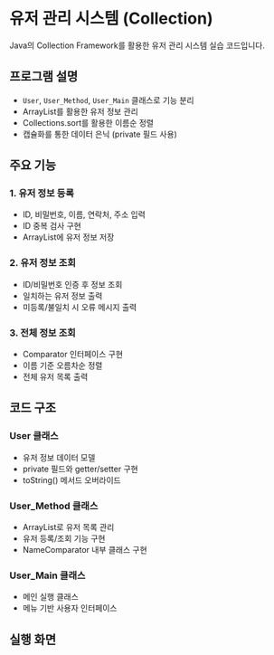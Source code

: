 # 유저 관리 시스템 (Collection)
Java의 Collection Framework를 활용한 유저 관리 시스템 실습 코드입니다.

## 프로그램 설명
- `User`, `User_Method`, `User_Main` 클래스로 기능 분리
- ArrayList를 활용한 유저 정보 관리
- Collections.sort를 활용한 이름순 정렬
- 캡슐화를 통한 데이터 은닉 (private 필드 사용)

## 주요 기능
### 1. 유저 정보 등록
- ID, 비밀번호, 이름, 연락처, 주소 입력
- ID 중복 검사 구현
- ArrayList에 유저 정보 저장

### 2. 유저 정보 조회
- ID/비밀번호 인증 후 정보 조회
- 일치하는 유저 정보 출력
- 미등록/불일치 시 오류 메시지 출력

### 3. 전체 정보 조회
- Comparator 인터페이스 구현
- 이름 기준 오름차순 정렬
- 전체 유저 목록 출력

## 코드 구조
### User 클래스
- 유저 정보 데이터 모델
- private 필드와 getter/setter 구현
- toString() 메서드 오버라이드

### User_Method 클래스
- ArrayList로 유저 목록 관리
- 유저 등록/조회 기능 구현
- NameComparator 내부 클래스 구현

### User_Main 클래스
- 메인 실행 클래스
- 메뉴 기반 사용자 인터페이스

## 실행 화면


